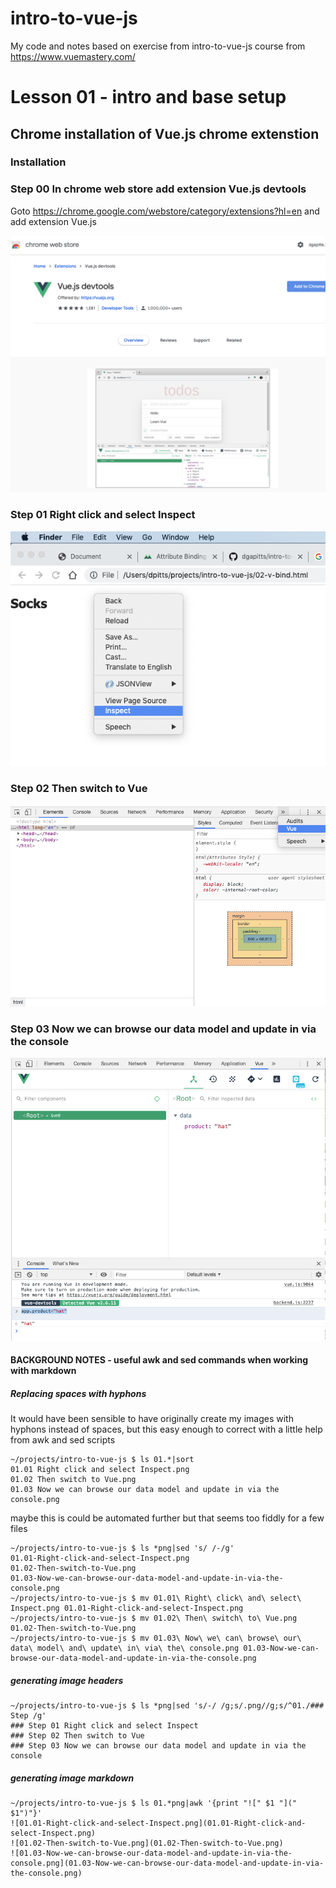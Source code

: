 # intro-to-vue-js
My code and notes based on exercise from intro-to-vue-js course from https://www.vuemastery.com/

# Lesson 01 - intro and base setup


## Chrome installation of Vue.js chrome extenstion

### Installation

### Step 00 In chrome web store add extension Vue.js devtools

Goto https://chrome.google.com/webstore/category/extensions?hl=en and add extension Vue.js

![01.00-In-chrome-web-store-add-extension-Vue.js-devtools.png](01.00-In-chrome-web-store-add-extension-Vue.js-devtools.png)


### Step 01 Right click and select Inspect
![01.01-Right-click-and-select-Inspect.png](01.01-Right-click-and-select-Inspect.png)
### Step 02 Then switch to Vue
![01.02-Then-switch-to-Vue.png](01.02-Then-switch-to-Vue.png)
### Step 03 Now we can browse our data model and update in via the console
![01.03-Now-we-can-browse-our-data-model-and-update-in-via-the-console.png](01.03-Now-we-can-browse-our-data-model-and-update-in-via-the-console.png)

#### BACKGROUND NOTES - useful awk and sed commands when working with markdown

##### Replacing spaces with hyphons

It would have been sensible to have originally create my images with hyphons instead of spaces, but this easy enough to correct with a little help from awk and sed scripts
```
~/projects/intro-to-vue-js $ ls 01.*|sort
01.01 Right click and select Inspect.png
01.02 Then switch to Vue.png
01.03 Now we can browse our data model and update in via the console.png
```

maybe this is could be automated further but that seems too fiddly for a few files
```
~/projects/intro-to-vue-js $ ls *png|sed 's/ /-/g'
01.01-Right-click-and-select-Inspect.png
01.02-Then-switch-to-Vue.png
01.03-Now-we-can-browse-our-data-model-and-update-in-via-the-console.png
~/projects/intro-to-vue-js $ mv 01.01\ Right\ click\ and\ select\ Inspect.png 01.01-Right-click-and-select-Inspect.png
~/projects/intro-to-vue-js $ mv 01.02\ Then\ switch\ to\ Vue.png 01.02-Then-switch-to-Vue.png
~/projects/intro-to-vue-js $ mv 01.03\ Now\ we\ can\ browse\ our\ data\ model\ and\ update\ in\ via\ the\ console.png 01.03-Now-we-can-browse-our-data-model-and-update-in-via-the-console.png
```

##### generating image headers

```
~/projects/intro-to-vue-js $ ls *png|sed 's/-/ /g;s/.png//g;s/^01./### Step /g'
### Step 01 Right click and select Inspect
### Step 02 Then switch to Vue
### Step 03 Now we can browse our data model and update in via the console
```

##### generating image markdown

```
~/projects/intro-to-vue-js $ ls 01.*png|awk '{print "![" $1 "](" $1")"}'
![01.01-Right-click-and-select-Inspect.png](01.01-Right-click-and-select-Inspect.png)
![01.02-Then-switch-to-Vue.png](01.02-Then-switch-to-Vue.png)
![01.03-Now-we-can-browse-our-data-model-and-update-in-via-the-console.png](01.03-Now-we-can-browse-our-data-model-and-update-in-via-the-console.png)
```








